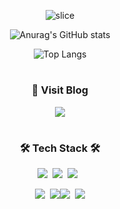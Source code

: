 <div align='center'>

![slice](https://capsule-render.vercel.app/api?type=slice&color=random&height=250&text=CM_Lee&fontAlign=73&rotate=13&fontAlignY=25&desc=&descAlign=70.&descAlignY=44)

![Anurag's GitHub stats](https://github-readme-stats.vercel.app/api?username=chungmln&show_icons=true&theme=radical)
<p></p>

![Top Langs](https://github-readme-stats.vercel.app/api/top-langs/?username=chungmln&layout=compact&theme=github_dark)

#

<h3>📘 Visit Blog </h3>
<p><a href="https://velog.io/@lcm991005" target="_blank"><img src="https://img.shields.io/badge/velog-4FC08D?style=flat&logo=HTML5&logoColor=white"/></a></p>

#

<h3>🛠 Tech Stack 🛠</h3>
<p><img src="https://img.shields.io/badge/HTML5-E34F26?style=flat&logo=HTML5&logoColor=white"/>&nbsp;&nbsp;<img src="https://img.shields.io/badge/CSS3-1572B6?style=flat&logo=CSS3&logoColor=white"/>&nbsp;&nbsp;<img src="https://img.shields.io/badge/JavaScript-F7DF1E?style=flat&logo=JavaScript&logoColor=black"/>&nbsp;&nbsp;</p>
  
<p><img src="https://img.shields.io/badge/Node.js-339933?style=flat&logo=Node.js&logoColor=white"/>&nbsp;&nbsp;<img src="https://img.shields.io/badge/React-61DAFB?style=flat&logo=React&logoColor=black"/><img src="https://img.shields.io/badge/GitHub-181717?style=flat&logo=GitHub&logoColor=white"/>&nbsp;&nbsp;<img src="https://img.shields.io/badge/Git-F05032?style=flat&logo=Git&logoColor=white"/></p>

</div>

